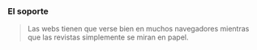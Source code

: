 ### El soporte

>Las webs tienen que verse bien en muchos navegadores mientras que las revistas simplemente se miran en papel.